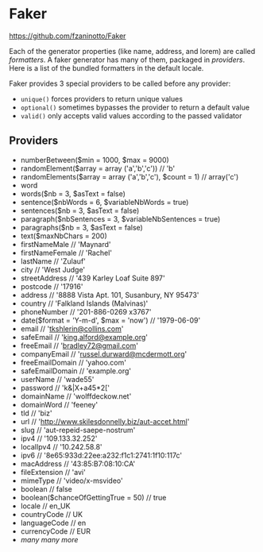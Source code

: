 # Faker

https://github.com/fzaninotto/Faker

Each of the generator properties (like name, address, and lorem) are called *formatters*. A faker generator has many of them, packaged in *providers*. Here is a list of the bundled formatters in the default locale.

Faker provides 3 special providers to be called before any provider:
- `unique()` forces providers to return unique values
- `optional()` sometimes bypasses the provider to return a default value
- `valid()` only accepts valid values according to the passed validator



## Providers

- numberBetween($min = 1000, $max = 9000)
- randomElement($array = array ('a','b','c'))               // 'b'
- randomElements($array = array ('a','b','c'), $count = 1)  // array('c')
- word
- words($nb = 3, $asText = false)
- sentence($nbWords = 6, $variableNbWords = true)
- sentences($nb = 3, $asText = false)
- paragraph($nbSentences = 3, $variableNbSentences = true)
- paragraphs($nb = 3, $asText = false)
- text($maxNbChars = 200)
- firstNameMale           // 'Maynard'
- firstNameFemale         // 'Rachel'
- lastName                // 'Zulauf'
- city                    // 'West Judge'
- streetAddress           // '439 Karley Loaf Suite 897'
- postcode                // '17916'
- address                 // '8888 Vista Apt. 101, Susanbury, NY 95473'
- country                 // 'Falkland Islands (Malvinas)'
- phoneNumber             // '201-886-0269 x3767'
- date($format = 'Y-m-d', $max = 'now') // '1979-06-09'
- email                   // 'tkshlerin@collins.com'
- safeEmail               // 'king.alford@example.org'
- freeEmail               // 'bradley72@gmail.com'
- companyEmail            // 'russel.durward@mcdermott.org'
- freeEmailDomain         // 'yahoo.com'
- safeEmailDomain         // 'example.org'
- userName                // 'wade55'
- password                // 'k&|X+a45*2['
- domainName              // 'wolffdeckow.net'
- domainWord              // 'feeney'
- tld                     // 'biz'
- url                     // 'http://www.skilesdonnelly.biz/aut-accet.html'
- slug                    // 'aut-repeid-saepe-nostrum'
- ipv4                    // '109.133.32.252'
- localIpv4               // '10.242.58.8'
- ipv6                    // '8e65:933d:22ee:a232:f1c1:2741:1f10:117c'
- macAddress              // '43:85:B7:08:10:CA'
- fileExtension           // 'avi'
- mimeType                // 'video/x-msvideo'
- boolean                 // false
- boolean($chanceOfGettingTrue = 50) // true
- locale                  // en_UK
- countryCode             // UK
- languageCode            // en
- currencyCode            // EUR
- *many many more*
